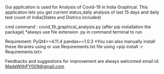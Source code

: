 Gui application is used for Analysis of Covid-19 in India Graphical.
This application lets you get current status,daily analysis of last 15 days and daily test count of India(States and Districs included)

cmd command : covid_19_graphical_analysis.py (after pip installation the package)
		*always use file extension .py in command terminal to run

Requirement: PyQt4==4.11.4
	     pandas==1.0.3
*You can also manually install these libraries using <pip install pandas>  <pip install PyQt4>
or use Requirements.txt file using <pip install -r Requirements.txt>


Feedbacks and suggestions for improvement are always welcomed
email id: MadeWithPY009@gmail.com 

